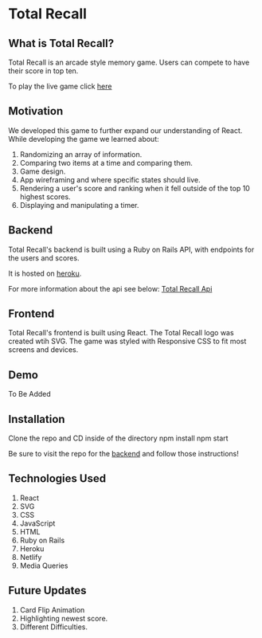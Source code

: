 # Total Recall

## What is Total Recall?

Total Recall is an arcade style memory game. Users can compete to have their score in top ten.

To play the live game click [here](https://total-recall-game.netlify.app/)

## Motivation

We developed this game to further expand our understanding of React. While developing the game we learned about:

1. Randomizing an array of information.
2. Comparing two items at a time and comparing them.
3. Game design.
4. App wireframing and where specific states should live.
5. Rendering a user's score and ranking when it fell outside of the top 10 highest scores.
6. Displaying and manipulating a timer.

## Backend

Total Recall's backend is built using a Ruby on Rails API, with endpoints for the users and scores.

It is hosted on [heroku](http://total-recall-backend.herokuapp.com/).

For more information about the api see below:
[Total Recall Api ](https://github.com/deryatanriverdi88/Memory-Game-Backend.git)

## Frontend

Total Recall's frontend is built using React.  The Total Recall logo was created wtih SVG. The game was styled with Responsive CSS to fit most screens and devices.


## Demo 

To Be Added

## Installation

 Clone the repo and CD inside of the directory
    npm install
    npm start

Be sure to visit the repo for the [backend](https://github.com/deryatanriverdi88/Memory-Game-Backend.git) and follow those instructions!

## Technologies Used

1. React
2. SVG
3. CSS
4. JavaScript
5. HTML
6. Ruby on Rails
7. Heroku
8. Netlify
9. Media Queries

## Future Updates

1. Card Flip Animation
2. Highlighting newest score.
3. Different Difficulties.